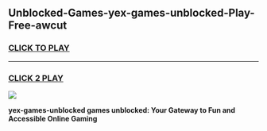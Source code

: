 
## Unblocked-Games-yex-games-unblocked-Play-Free-awcut
<h3>
<a href="https://premium76.site?title=yex-games-unblocked&ref=23A">CLICK TO PLAY</a></h3>
<hr>

<h3>
<a href="https://premium76.site?title=yex-games-unblocked&ref=23A">CLICK 2 PLAY</a>
  
</h3>

<a href="https://premium76.site?title=yex-games-unblocked&ref=23A"><img src="https://clearcache.store/games.png"></a>


**yex-games-unblocked games unblocked: Your Gateway to Fun and Accessible Online Gaming**
